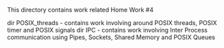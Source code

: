 This directory contains work related Home Work #4

dir POSIX_threads - contains work involving around POSIX threads, POSIX timer and POSIX signals
dir IPC - contains work involving Inter Process communication using Pipes, Sockets, Shared Memory and POSIX Queues